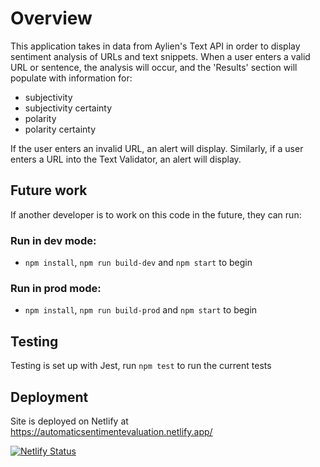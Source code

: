 # Overview

This application takes in data from Aylien's Text API in order to display sentiment analysis of URLs and text snippets.  When a user enters a valid URL or sentence, the analysis will occur, and the 'Results' section will populate with information for:

  - subjectivity
  - subjectivity certainty
  - polarity
  - polarity certainty

If the user enters an invalid URL, an alert will display. Similarly, if a user enters a URL into the Text Validator, an alert will display. 

## Future work

If another developer is to work on this code in the future, they can run:

### Run in dev mode:

  - `npm install`, `npm run build-dev` and `npm start` to begin

### Run in prod mode:
  - `npm install`, `npm run build-prod` and `npm start` to begin


## Testing

Testing is set up with Jest, run `npm test` to run the current tests

## Deployment
Site is deployed on Netlify at https://automaticsentimentevaluation.netlify.app/

[![Netlify Status](https://api.netlify.com/api/v1/badges/d7271aa4-e6f7-4619-b2a4-206b32887257/deploy-status)](https://app.netlify.com/sites/automaticsentimentevaluation/deploys)